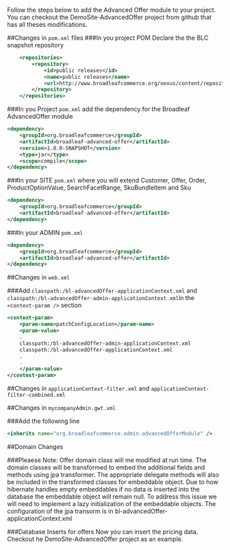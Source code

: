 Follow the steps below to add the Advanced Offer module to your project.  You can checkout the DemoSite-AdvancedOffer project from github that has all theses modifications.

##Changes in `pom.xml` files 
###In you project POM Declare the the BLC snapshot repository

```xml
    <repositories>
        <repository>
            <id>public releases</id>
            <name>public releases</name>
            <url>http://www.broadleafcommerce.org/nexus/content/repositories/snapshots/</url>
        </repository>
    </repositories>
```
    
###In you Project `pom.xml` add the dependency for the Broadleaf AdvancedOffer module

```xml
<dependency>
    <groupId>org.broadleafcommerce</groupId>
    <artifactId>broadleaf-advanced-offer</artifactId>
    <version>1.0.0-SNAPSHOT</version>
    <type>jar</type>
    <scope>compile</scope>
</dependency>
```

###In your SITE `pom.xml` where you will extend  Customer, Offer, Order, ProductOptionValue, SearchFacetRange, SkuBundleItem and Sku

```xml
<dependency>
    <groupId>org.broadleafcommerce</groupId>
    <artifactId>broadleaf-advanced-offer</artifactId>
</dependency>
```

###In your ADMIN `pom.xml`

```xml
<dependency>
    <groupId>org.broadleafcommerce</groupId>
    <artifactId>broadleaf-advanced-offer</artifactId>
</dependency>
```

##Changes in `web.xml`

###Add `classpath:/bl-advancedOffer-applicationContext.xml` and  `classpath:/bl-advancedOffer-admin-applicationContext.xml`in the `<context-param />` section

```xml
<context-param>
    <param-name>patchConfigLocation</param-name>
    <param-value>
    .
    classpath:/bl-advancedOffer-admin-applicationContext.xml
    classpath:/bl-advancedOffer-applicationContext.xml
    .
    .
    </param-value>
</context-param>
```
##Changes in `applicationContext-filter.xml` and `applicationContext-filter-combined.xml` 


##Changes in `mycompanyAdmin.gwt.xml`

###Add the following line

```xml
<inherits name="org.broadleafcommerce.admin.advancedOfferModule" />
```

##Domain Changes

###Pleaese Note:   Offer domain class will me modified at run time.
The domain classes will be transformed to embed the additional fields and methods 
using jpa transformer.  The appropriate delegate methods will also be included 
in the transformed classes for embeddable object. Due to how hibernate handles 
empty embeddables if no data is inserted into the database the embeddable object 
will remain null. To address this issue we will need to implement a lazy 
initialization of the embeddable objects. The configuration of the jpa transorm 
is in bl-advancedOffer-applicationContext.xml



 
 
###Database Inserts for offers
Now you can insert the pricing data. Checkout he DemoSite-AdvancedOffer project as an example. 
 
```sql

```

